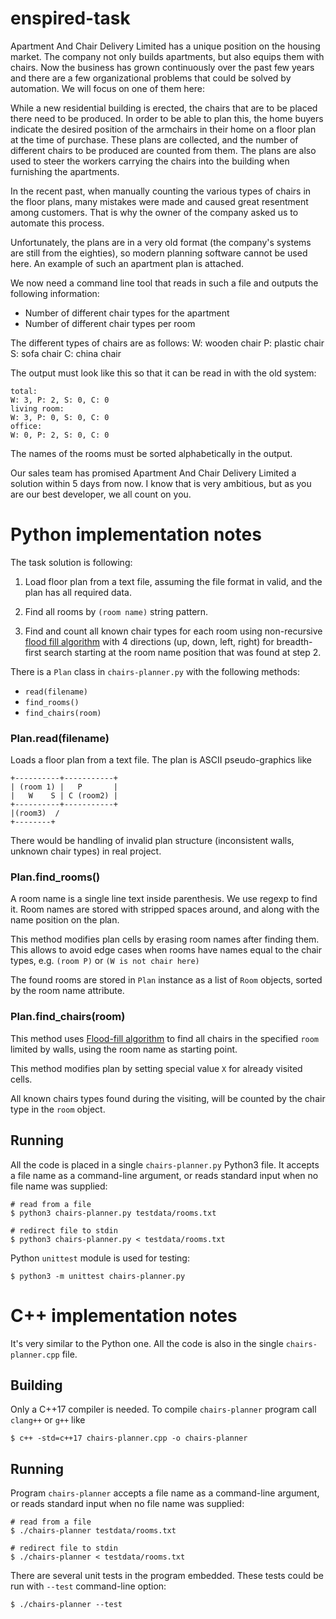 # enspired-task

Apartment And Chair Delivery Limited has a unique position on the housing market. The company not only builds apartments, but also equips them with chairs.
Now the business has grown continuously over the past few years and there are a few organizational problems that could be solved by automation.
We will focus on one of them here:

While a new residential building is erected, the chairs that are to be placed there need to be produced. In order to be able to plan this, the home buyers indicate the desired position of the armchairs in their home on a floor plan at the time of purchase. These plans are collected, and the number of different chairs to be produced are counted from them. The plans are also used to steer the workers carrying the chairs into the building when furnishing the apartments.

In the recent past, when manually counting the various types of chairs in the floor plans, many mistakes were made and caused great resentment among customers. That is why the owner of the company asked us to automate this process.

Unfortunately, the plans are in a very old format (the company's systems are still from the eighties), so modern planning software cannot be used here. An example of such an apartment plan is attached.

We now need a command line tool that reads in such a file and outputs the following information:
- Number of different chair types for the apartment
- Number of different chair types per room

The different types of chairs are as follows:
W: wooden chair
P: plastic chair
S: sofa chair
C: china chair

The output must look like this so that it can be read in with the old system:
```
total:
W: 3, P: 2, S: 0, C: 0
living room:
W: 3, P: 0, S: 0, C: 0
office:
W: 0, P: 2, S: 0, C: 0
```

The names of the rooms must be sorted alphabetically in the output.

Our sales team has promised Apartment And Chair Delivery Limited a solution within 5 days from now. I know that is very ambitious, but as you are our best developer, we all count on you.

# Python implementation notes

The task solution is following:

1. Load floor plan from a text file, assuming the file format in valid, and the plan has all required data.

2. Find all rooms by `(room name)` string pattern.

3. Find and count all known chair types for each room using non-recursive [flood fill algorithm][1] with 4 directions (up, down, left, right) for breadth-first search starting at the room name position that was found at step 2. 

[1]: https://en.wikipedia.org/wiki/Flood_fill

There is a `Plan` class in `chairs-planner.py` with the following methods:
  - `read(filename)`
  - `find_rooms()`
  - `find_chairs(room)`

### Plan.read(filename)

Loads a floor plan from a text file. The plan is ASCII pseudo-graphics like
```
+----------+-----------+
| (room 1) |   P       |
|   W    S | C (room2) |
+----------+-----------+
|(room3)  /
+--------+
```

There would be handling of invalid plan structure (inconsistent walls, unknown chair types) in real project.

### Plan.find_rooms()

A room name is a single line text inside parenthesis. We use regexp to find it. Room names are stored with stripped spaces around, and along with the name position on the plan.

This method modifies plan cells by erasing room names after finding them. This allows to avoid edge cases when rooms have names equal to the chair types, e.g. `(room P)` or `(W is not chair here)`

The found rooms are stored in `Plan` instance as a list of `Room` objects, sorted by the room name attribute. 

### Plan.find_chairs(room)

This method uses [Flood-fill algorithm][1] to find all chairs in the specified `room` limited by walls, using the room name as starting point.

This method modifies plan by setting special value `X` for already visited cells.

All known chairs types found during the visiting, will be counted by the chair type in the `room` object. 


## Running

All the code is placed in a single `chairs-planner.py` Python3 file. It accepts a file name as a command-line argument, or reads standard input when no file name was supplied:

```
# read from a file
$ python3 chairs-planner.py testdata/rooms.txt

# redirect file to stdin
$ python3 chairs-planner.py < testdata/rooms.txt
```

Python `unittest` module is used for testing:
```
$ python3 -m unittest chairs-planner.py
``` 

# C++ implementation notes

It's very similar to the Python one. All the code is also in the single `chairs-planner.cpp` file.


## Building

Only a C++17 compiler is needed. To compile `chairs-planner` program call `clang++` or `g++` like
```
$ c++ -std=c++17 chairs-planner.cpp -o chairs-planner
``` 

## Running

Program `chairs-planner` accepts a file name as a command-line argument, or reads standard input when no file name was supplied:

```
# read from a file
$ ./chairs-planner testdata/rooms.txt

# redirect file to stdin
$ ./chairs-planner < testdata/rooms.txt
```

There are several unit tests in the program embedded. These tests could be run with `--test` command-line option:
```
$ ./chairs-planner --test
``` 
